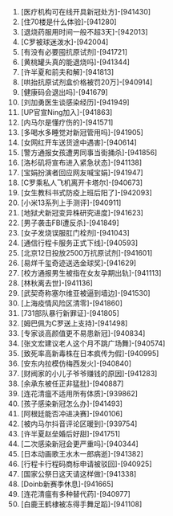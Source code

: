 
1. [医疗机构可在线开具新冠处方]-[941430]
1. [住70楼是什么体验]-[941280]
1. [退烧药服用时间一般不超3天]-[942013]
1. [C罗被球迷泼水]-[942004]
1. [有没有必要囤抗原试剂]-[941721]
1. [黄桃罐头真的能退烧吗]-[941344]
1. [许半夏和前夫和解]-[941813]
1. [哄抬抗原试剂盒价格被罚20万]-[940914]
1. [健康码会退出吗]-[941679]
1. [刘加勇医生谈感染经历]-[941949]
1. [UP官宣Ning加入]-[941863]
1. [内马尔是懂疗伤的]-[941571]
1. [多喝水多睡觉对新冠管用吗]-[941905]
1. [女网红开车送货途中遇害]-[940614]
1. [警方通报女孩遭男同事当街捅杀]-[941856]
1. [洛杉矶将宣布进入紧急状态]-[941138]
1. [宝娟扮演者回应网友喊宝娟]-[941947]
1. [C罗乘私人飞机离开卡塔尔]-[940673]
1. [女生教科书式防疫上班后阳了]-[942093]
1. [小米13系列上手测评]-[940911]
1. [地狱犬新冠变异株研究进度]-[941623]
1. [男子袭击FBI遭反杀]-[941849]
1. [女子发烧误服肛门栓剂]-[941043]
1. [通信行程卡服务正式下线]-[940593]
1. [北京12日投放2500万抗原试剂]-[941601]
1. [易烊千玺奇迹送选金球奖]-[941629]
1. [校方通报男生被指在女友孕期出轨]-[941113]
1. [林秋离去世]-[941136]
1. [武契奇称塞尔维亚被逼到墙边]-[941530]
1. [上海疫情风险区清零]-[941860]
1. [731部队暴行新罪证]-[941805]
1. [姆巴佩为C罗送上支持]-[941498]
1. [专家谈高颜值更不易患新冠]-[940834]
1. [张文宏建议老人这个月不跳广场舞]-[940574]
1. [致死率高新毒株在日本疯传为假]-[940995]
1. [安东内拉模仿梅西发火]-[940840]
1. [财阀家的小儿子爷爷赚钱的原因]-[941283]
1. [余承东被任正非猛批]-[940887]
1. [连花清瘟不适用所有体质]-[939862]
1. [孩子感染新冠怎么办]-[941493]
1. [阿根廷能否冲进决赛]-[940106]
1. [被内马尔抖音评论区暖到]-[939754]
1. [许半夏赵垒婚后好甜]-[941751]
1. [二次感染新冠会更严重吗]-[940344]
1. [日本动画歌王水木一郎病逝]-[941382]
1. [行程卡行程码商标申请被驳回]-[940925]
1. [国家公祭日这天请这样做]-[941338]
1. [Doinb新赛季休息]-[941665]
1. [连花清瘟有多种替代药]-[940977]
1. [白鹿王鹤棣被冻得手舞足蹈]-[941108]